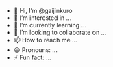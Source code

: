 - 👋 Hi, I’m @gaijinkuro
- 👀 I’m interested in ...
- 🌱 I’m currently learning ...
- 💞️ I’m looking to collaborate on ...
- 📫 How to reach me ...
- 😄 Pronouns: ...
- ⚡ Fun fact: ...

<!---
gaijinkuro/gaijinkuro is a ✨ special ✨ repository because its `README.md` (this file) appears on your GitHub profile.
You can click the Preview link to take a look at your changes.
--->
